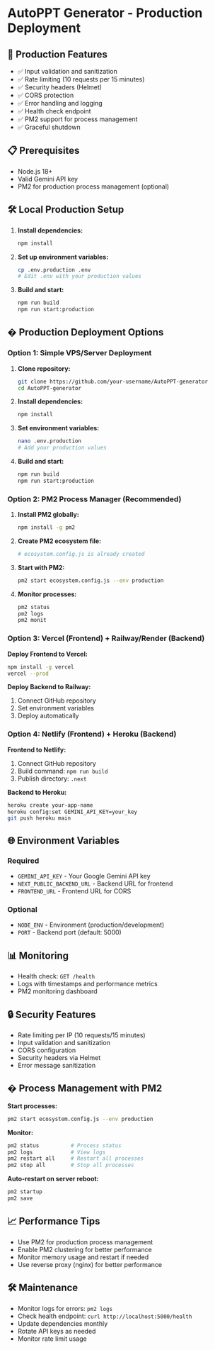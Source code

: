 # AutoPPT Generator - Production Deployment

## 🚀 Production Features

- ✅ Input validation and sanitization
- ✅ Rate limiting (10 requests per 15 minutes)
- ✅ Security headers (Helmet)
- ✅ CORS protection
- ✅ Error handling and logging
- ✅ Health check endpoint
- ✅ PM2 support for process management
- ✅ Graceful shutdown

## 📋 Prerequisites

- Node.js 18+
- Valid Gemini API key
- PM2 for production process management (optional)

## 🛠️ Local Production Setup

1. **Install dependencies:**
   ```bash
   npm install
   ```

2. **Set up environment variables:**
   ```bash
   cp .env.production .env
   # Edit .env with your production values
   ```

3. **Build and start:**
   ```bash
   npm run build
   npm run start:production
   ```

## � Production Deployment Options

### Option 1: Simple VPS/Server Deployment

1. **Clone repository:**
   ```bash
   git clone https://github.com/your-username/AutoPPT-generator
   cd AutoPPT-generator
   ```

2. **Install dependencies:**
   ```bash
   npm install
   ```

3. **Set environment variables:**
   ```bash
   nano .env.production
   # Add your production values
   ```

4. **Build and start:**
   ```bash
   npm run build
   npm run start:production
   ```

### Option 2: PM2 Process Manager (Recommended)

1. **Install PM2 globally:**
   ```bash
   npm install -g pm2
   ```

2. **Create PM2 ecosystem file:**
   ```bash
   # ecosystem.config.js is already created
   ```

3. **Start with PM2:**
   ```bash
   pm2 start ecosystem.config.js --env production
   ```

4. **Monitor processes:**
   ```bash
   pm2 status
   pm2 logs
   pm2 monit
   ```

### Option 3: Vercel (Frontend) + Railway/Render (Backend)

**Deploy Frontend to Vercel:**
```bash
npm install -g vercel
vercel --prod
```

**Deploy Backend to Railway:**
1. Connect GitHub repository
2. Set environment variables
3. Deploy automatically

### Option 4: Netlify (Frontend) + Heroku (Backend)

**Frontend to Netlify:**
1. Connect GitHub repository
2. Build command: `npm run build`
3. Publish directory: `.next`

**Backend to Heroku:**
```bash
heroku create your-app-name
heroku config:set GEMINI_API_KEY=your_key
git push heroku main
```

## 🌐 Environment Variables

### Required
- `GEMINI_API_KEY` - Your Google Gemini API key
- `NEXT_PUBLIC_BACKEND_URL` - Backend URL for frontend
- `FRONTEND_URL` - Frontend URL for CORS

### Optional
- `NODE_ENV` - Environment (production/development)
- `PORT` - Backend port (default: 5000)

## 📊 Monitoring

- Health check: `GET /health`
- Logs with timestamps and performance metrics
- PM2 monitoring dashboard

## 🔒 Security Features

- Rate limiting per IP (10 requests/15 minutes)
- Input validation and sanitization
- CORS configuration
- Security headers via Helmet
- Error message sanitization

## �️ Process Management with PM2

**Start processes:**
```bash
pm2 start ecosystem.config.js --env production
```

**Monitor:**
```bash
pm2 status          # Process status
pm2 logs            # View logs
pm2 restart all     # Restart all processes
pm2 stop all        # Stop all processes
```

**Auto-restart on server reboot:**
```bash
pm2 startup
pm2 save
```

## 📈 Performance Tips

- Use PM2 for production process management
- Enable PM2 clustering for better performance
- Monitor memory usage and restart if needed
- Use reverse proxy (nginx) for better performance

## 🛠️ Maintenance

- Monitor logs for errors: `pm2 logs`
- Check health endpoint: `curl http://localhost:5000/health`
- Update dependencies monthly
- Rotate API keys as needed
- Monitor rate limit usage
